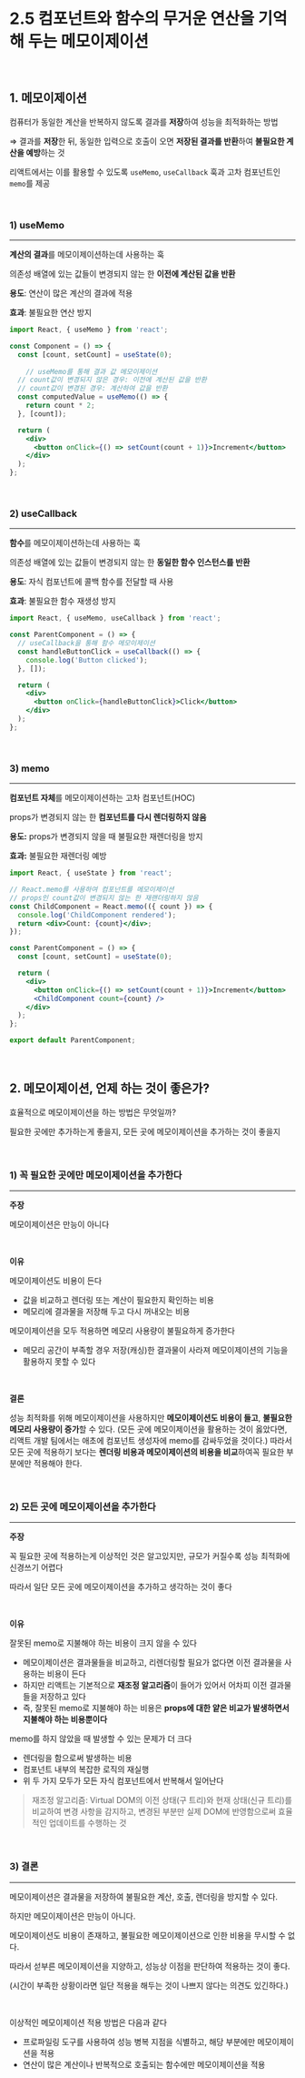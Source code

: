 # 2.5 컴포넌트와 함수의 무거운 연산을 기억해 두는 메모이제이션

<br>

## 1. 메모이제이션

컴퓨터가 동일한 계산을 반복하지 않도록 결과를 **저장**하여 성능을 최적화하는 방법

⇒ 결과를 **저장**한 뒤, 동일한 입력으로 호출이 오면 **저장된 결과를 반환**하여 **불필요한 계산을 예방**하는 것

리액트에서는 이를 활용할 수 있도록 `useMemo`, `useCallback` 훅과 고차 컴포넌트인 `memo`를 제공

<br>

### 1) useMemo

---

**계산의 결과**를 메모이제이션하는데 사용하는 훅

의존성 배열에 있는 값들이 변경되지 않는 한 **이전에 계산된 값을 반환**

**용도**: 연산이 많은 계산의 결과에 적용

**효과**: 불필요한 연산 방지 

```jsx
import React, { useMemo } from 'react';

const Component = () => {
  const [count, setCount] = useState(0);
 
	// useMemo를 통해 결과 값 메모이제이션
  // count값이 변경되지 않은 경우: 이전에 계산된 값을 반환
  // count값이 변경된 경우: 계산하여 값을 반환
  const computedValue = useMemo(() => {
    return count * 2;
  }, [count]);

  return (
    <div>
      <button onClick={() => setCount(count + 1)}>Increment</button>
    </div>
  );
};
```

<br>

### 2) useCallback

---

**함수**를 메모이제이션하는데 사용하는 훅

의존성 배열에 있는 값들이 변경되지 않는 한 **동일한 함수 인스턴스를 반환**

**용도**: 자식 컴포넌트에 콜백 함수를 전달할 때 사용

**효과**: 불필요한 함수 재생성 방지 

```jsx
import React, { useMemo, useCallback } from 'react';

const ParentComponent = () => {
  // useCallback을 통해 함수 메모이제이션
  const handleButtonClick = useCallback(() => {
    console.log('Button clicked');
  }, []);

  return (
    <div>
      <button onClick={handleButtonClick}>Click</button>
    </div>
  );
};
```

<br>

### 3) memo

---

**컴포넌트 자체**를 메모이제이션하는 고차 컴포넌트(HOC)

props가 변경되지 않는 한 **컴포넌트를 다시 렌더링하지 않음**

**용도:** props가 변경되지 않을 때 불필요한 재렌더링을 방지

**효과:** 불필요한 재렌더링 예방

```jsx
import React, { useState } from 'react';

// React.memo를 사용하여 컴포넌트를 메모이제이션
// props인 count값이 변경되지 않는 한 재랜더링하지 않음
const ChildComponent = React.memo(({ count }) => {
  console.log('ChildComponent rendered');
  return <div>Count: {count}</div>;
});

const ParentComponent = () => {
  const [count, setCount] = useState(0);

  return (
    <div>
      <button onClick={() => setCount(count + 1)}>Increment</button>
      <ChildComponent count={count} />
    </div>
  );
};

export default ParentComponent;

```

<br>

## 2. 메모이제이션, 언제 하는 것이 좋은가?

효율적으로 메모이제이션을 하는 방법은 무엇일까?

필요한 곳에만 추가하는게 좋을지, 모든 곳에 메모이제이션을 추가하는 것이 좋을지

<br>

### 1) 꼭 필요한 곳에만 메모이제이션을 추가한다

---

**주장**

메모이제이션은 만능이 아니다

<br>

**이유**

메모이제이션도 비용이 든다 

- 값을 비교하고 렌더링 또는 계산이 필요한지 확인하는 비용
- 메모리에 결과물을 저장해 두고 다시 꺼내오는 비용

메모이제이션을 모두 적용하면 메모리 사용량이 불필요하게 증가한다

- 메모리 공간이 부족할 경우 저장(캐싱)한 결과물이 사라져 메모이제이션의 기능을 활용하지 못할 수 있다

<br>

**결론**

성능 최적화를 위해 메모이제이션을 사용하지만 **메모이제이션도 비용이 들고**, **불필요한 메모리 사용량이 증가**할 수 있다. (모든 곳에 메모이제이션을 활용하는 것이 옳았다면, 리액트 개발 팀에서는 애초에 컴포넌트 생성자에 memo를 감싸두었을 것이다.) 따라서 모든 곳에 적용하기 보다는 **렌더링 비용과 메모이제이션의 비용을 비교**하여꼭 필요한 부분에만 적용해야 한다.

<br>

### 2) 모든 곳에 메모이제이션을 추가한다

---

**주장**

꼭 필요한 곳에 적용하는게 이상적인 것은 알고있지만, 규모가 커질수록 성능 최적화에 신경쓰기 어렵다

따라서 일단 모든 곳에 메모이제이션을 추가하고 생각하는 것이 좋다

<br>

**이유**

잘못된 memo로 지불해야 하는 비용이 크지 않을 수 있다

- 메모이제이션은 결과물들을 비교하고, 리렌더링할 필요가 없다면 이전 결과물을 사용하는 비용이 든다
- 하지만 리액트는 기본적으로 **재조정 알고리즘**이 들어가 있어서 어차피 이전 결과물들을 저장하고 있다
- 즉, 잘못된 memo로 지불해야 하는 비용은 **props에 대한 얕은 비교가 발생하면서 지불해야 하는 비용뿐이다**

memo를 하지 않았을 때 발생할 수 있는 문제가 더 크다

- 렌더링을 함으로써 발생하는 비용
- 컴포넌트 내부의 복잡한 로직의 재실행
- 위 두 가지 모두가 모든 자식 컴포넌트에서 반복해서 일어난다

> 재조정 알고리즘: Virtual DOM의 이전 상태(구 트리)와 현재 상태(신규 트리)를 비교하여 변경 사항을 감지하고, 변경된 부분만 실제 DOM에 반영함으로써 효율적인 업데이트를 수행하는 것
> 

<br>

### 3) 결론

---

메모이제이션은 결과물을 저장하여 불필요한 계산, 호출, 렌더링을 방지할 수 있다. 

하지만 메모이제이션은 만능이 아니다. 

메모이제이션도 비용이 존재하고, 불필요한 메모이제이션으로 인한 비용을 무시할 수 없다. 

따라서 섣부른 메모이제이션을 지양하고, 성능상 이점을 판단하여 적용하는 것이 좋다.

(시간이 부족한 상황이라면 일단 적용을 해두는 것이 나쁘지 않다는 의견도 있긴하다.)

<br>

이상적인 메모이제이션 적용 방법은 다음과 같다

- 프로파일링 도구를 사용하여 성능 병복 지점을 식별하고, 해당 부분에만 메모이제이션을 적용
- 연산이 많은 계산이나 반복적으로 호출되는 함수에만 메모이제이션을 적용